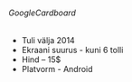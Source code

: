 ###### GoogleCardboard
* Tuli välja 2014
* Ekraani suurus - kuni 6 tolli
* Hind – 15$
* Platvorm - Android
